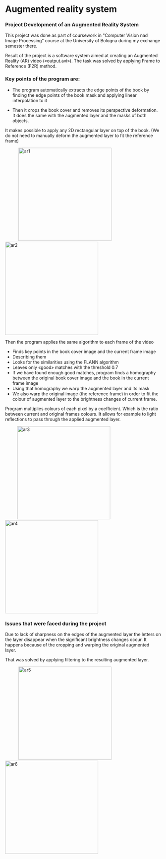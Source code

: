 # Augmented reality system

### Project **Development of an Augmented Reality System** 

This project was done as part of coursework in "Computer Vision nad Image Processing" course at the University of Bologna during my exchange semester there.

Result of the project is a software system aimed at creating an Augmented Reality (AR) video («output.avi»). The task was solved by applying Frame to Reference (F2R) method.

### Key points of the program are:

- The program automatically extracts the edge points of the book by finding the edge points of the book mask and applying linear interpolation to it

- Then it crops the book cover and removes its perspective deformation. It does the same with the augmented layer and the masks of both objects.

It makes possible to apply any 2D rectangular layer on top of the book. (We do not need to manually deform the augmented layer to fit the reference frame)

&nbsp; &nbsp; &nbsp; &nbsp; &nbsp; &nbsp;<img height="300" alt="ar1" src="https://github.com/diana-bsv/augmented-reality-system/assets/127965240/a3fed7e8-5de3-4fd2-bfec-9d50bc3e3dcf">
&nbsp; &nbsp; &nbsp;<img  height="300" alt="ar2" src="https://github.com/diana-bsv/augmented-reality-system/assets/127965240/64e0f924-82be-455d-8b87-1b4e5dce45aa">

Then the program applies the same algorithm to each frame of the video
- Finds key points in the book cover image and the current frame image
- Describing them
- Looks for the similarities using the FLANN algorithm
- Leaves only «good» matches with the threshold 0.7
- If we have found enough good matches, program finds a homography between the original book cover image and the book in the current frame image
- Using that homography we warp the augmented layer and its mask
- We also warp the original image (the reference frame) in order to fit the colour of augmented layer to the brightness changes of current frame.

Program multiplies colours of each pixel by a coefficient. Which is the ratio between current and original frames colours. It allows for example to light reflections to pass through the applied augmented layer.

&nbsp; &nbsp; &nbsp;&nbsp; &nbsp; &nbsp;<img width="300" alt="ar3" src="https://github.com/diana-bsv/augmented-reality-system/assets/127965240/412c743b-9d17-4608-b728-ca275a7517be">
&nbsp; &nbsp; &nbsp;&nbsp; &nbsp; &nbsp;<img width="300" alt="ar4" src="https://github.com/diana-bsv/augmented-reality-system/assets/127965240/56b1e6a1-e9b2-4d00-b988-e0eb26891582">

### Issues that were faced during the project
Due to lack of sharpness on the edges of the augmented layer the letters on the layer disappear when the significant brightness changes occur. It happens because of the cropping and warping the original augmented layer.

That was solved by applying filtering to the resulting augmented layer.

&nbsp; &nbsp; &nbsp; &nbsp; &nbsp; &nbsp;<img width="300" alt="ar5" src="https://github.com/diana-bsv/augmented-reality-system/assets/127965240/9849b848-67d0-4623-b0d0-12e01f92a9a5">
&nbsp; &nbsp; &nbsp; &nbsp; &nbsp; &nbsp;<img width="300"  alt="ar6" src="https://github.com/diana-bsv/augmented-reality-system/assets/127965240/b6be09e7-aa39-4346-a2c9-bca05466f67f">


